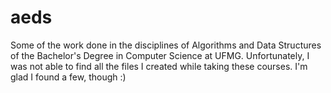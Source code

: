 # aeds
Some of the work done in the disciplines of Algorithms and Data Structures of the Bachelor's Degree in Computer Science at UFMG. Unfortunately, I was not able to find all the files I created while taking these courses. I'm glad I found a few, though :)
